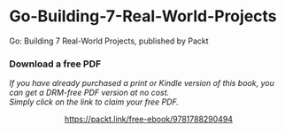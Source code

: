 # Go-Building-7-Real-World-Projects
Go: Building 7 Real-World Projects, published by Packt
### Download a free PDF

 <i>If you have already purchased a print or Kindle version of this book, you can get a DRM-free PDF version at no cost.<br>Simply click on the link to claim your free PDF.</i>
<p align="center"> <a href="https://packt.link/free-ebook/9781788290494">https://packt.link/free-ebook/9781788290494 </a> </p>